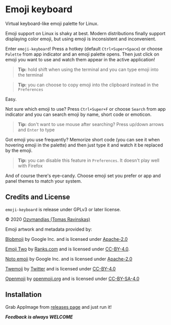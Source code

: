 # Emoji keyboard

Virtual keyboard-like emoji palette for Linux.

Emoji support on Linux is shaky at best. Modern distributions finally support
displaying color emoji, but using emoji is inconsistent and inconvenient.

Enter `emoji-keyboard`! Press a hotkey (default `Ctrl+Super+Space`) or choose `Palette`
from app indicator and an emoji palette opens. Then just click on emoji you want to use
and watch them appear in the active application!

> **Tip:** hold shift when using the terminal and you can type emoji into the terminal

> **Tip:** you can choose to copy emoji into the clipboard instead in the `Preferences`

Easy.

Not sure which emoji to use? Press `Ctrl+Super+F` or choose `Search` from app indicator
and you can search emoji by name, short code or emoticon.

> **Tip:** don't want to use mouse after searching? Press up/down arrows and `Enter` to type

Got emoji you use frequently? Memorize short code (you can see it when hovering emoji
in the palette) and then just type it and watch it be replaced by the emoji.

> **Tip:** you can disable this feature in `Preferences`. It doesn't play well with Firefox

And of course there's eye-candy. Choose emoji set you prefer or app and panel themes to match your system.

## Credits and License

`emoji-keyboard` is release under GPLv3 or later license.

&copy; 2020 [Ozymandias (Tomas Ravinskas)](mailto:tomas.rav@gmail.com)

Emoji artwork and metadata provided by:

[Blobmoji](https://github.com/c1710/blobmoji) by Google Inc. and is licensed under [Apache-2.0](https://github.com/C1710/blobmoji/blob/master/LICENSE)

[Emoji Two](https://emojitwo.github.io/) by [Ranks.com](http://www.ranks.com/) and is licensed under [CC-BY-4.0](https://creativecommons.org/licenses/by/4.0/legalcode).

[Noto emoji](https://github.com/googlefonts/noto-emoji) by Google Inc. and is licensed under [Apache-2.0](https://github.com/googlefonts/noto-emoji/blob/master/LICENSE)

[Twemoji](https://github.com/twitter/twemoji) by [Twitter](https://twemoji.twitter.com/) and is licensed under [CC-BY-4.0](https://github.com/twitter/twemoji/blob/master/LICENSE-GRAPHICS)

[Openmoji](https://github.com/hfg-gmuend/openmoji) by [openmoji.org](https://openmoji.org/about/#team) and is licensed under [CC-BY-SA-4.0](https://creativecommons.org/licenses/by-sa/4.0/)

## Installation

Grab AppImage from [releases page](https://github.com/OzymandiasTheGreat/emoji-keyboard/releases) and just run it!

***Feedback is always WELCOME***
